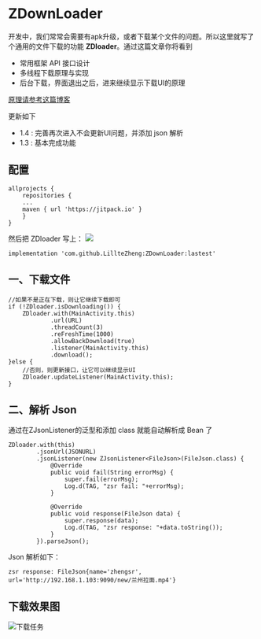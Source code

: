# ZDownLoader

开发中，我们常常会需要有apk升级，或者下载某个文件的问题。所以这里就写了个通用的文件下载的功能 **ZDloader**。通过这篇文章你将看到
 - 常用框架 API 接口设计
 - 多线程下载原理与实现
 - 后台下载，界面退出之后，进来继续显示下载UI的原理

[原理请参考这篇博客](https://blog.csdn.net/u011418943/article/details/85760069)

更新如下
- 1.4 : 完善再次进入不会更新UI问题，并添加 json 解析
- 1.3 : 基本完成功能

## 配置
```
allprojects {
    repositories {
    ...
    maven { url 'https://jitpack.io' }
    }
}
```
然后把 ZDloader 写上：
[![](https://jitpack.io/v/LillteZheng/ZDownLoader.svg)](https://jitpack.io/#LillteZheng/ZDownLoader)
```
implementation 'com.github.LillteZheng:ZDownLoader:lastest'
```
## 一、下载文件
```
//如果不是正在下载，则让它继续下载即可
if (!ZDloader.isDownloading()) {
    ZDloader.with(MainActivity.this)
            .url(URL)
            .threadCount(3)
            .reFreshTime(1000)
            .allowBackDownload(true)
            .listener(MainActivity.this)
            .download();
}else {
    //否则，则更新接口，让它可以继续显示UI
    ZDloader.updateListener(MainActivity.this);
}
```
## 二、解析 Json
通过在ZJsonListener的泛型和添加 class 就能自动解析成 Bean 了
```
ZDloader.with(this)
        .jsonUrl(JSONURL)
        .jsonListener(new ZJsonListener<FileJson>(FileJson.class) {
            @Override
            public void fail(String errorMsg) {
                super.fail(errorMsg);
                Log.d(TAG, "zsr fail: "+errorMsg);
            }

            @Override
            public void response(FileJson data) {
                super.response(data);
                Log.d(TAG, "zsr response: "+data.toString());
            }
        }).parseJson();
```
Json 解析如下：
```
zsr response: FileJson{name='zhengsr', url='http://192.168.1.103:9090/new/兰州拉面.mp4'}
```
## 下载效果图
![下载任务](https://img-blog.csdnimg.cn/20190104091200408.gif)
